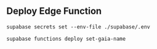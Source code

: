 ## Deploy Edge Function

```
supabase secrets set --env-file ./supabase/.env

supabase functions deploy set-gaia-name
```
